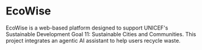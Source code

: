 # EcoWise
EcoWise is a web-based platform designed to support UNICEF's Sustainable Development Goal 11: Sustainable Cities and Communities. This project integrates an agentic AI assistant to help users recycle waste.
